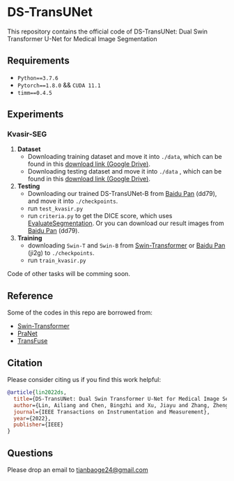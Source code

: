 # DS-TransUNet
This repository contains the official code of DS-TransUNet: Dual Swin Transformer U-Net for Medical Image Segmentation

## Requirements
* `Python==3.7.6`
* `Pytorch==1.8.0` && `CUDA 11.1`
* `timm==0.4.5`


## Experiments

### Kvasir-SEG
1. **Dataset**
	+ Downloading training dataset and move it into `./data`, which can be found in this [download link (Google Drive)](https://drive.google.com/file/d/17sUo2dLcwgPdO_fD4ySiS_4BVzc3wvwA/view?usp=sharing).
	+ Downloading testing dataset and move it into `./data` , which can be found in this [download link (Google Drive)](https://drive.google.com/file/d/1us5iOMWVh_4LAiACM-LQa73t1pLLPJ7l/view?usp=sharing).
2. **Testing**
	+ Downloading our trained DS-TransUNet-B from [Baidu Pan](https://pan.baidu.com/s/1EFZOX1C84mg1mVK6cAvpxg) (dd79), and move it into `./checkpoints`.
	+ run `test_kvasir.py`
	+ run `criteria.py` to get the DICE score, which uses [EvaluateSegmentation](https://github.com/Visceral-Project/EvaluateSegmentation). Or you can download our result images from [Baidu Pan](https://pan.baidu.com/s/1EFZOX1C84mg1mVK6cAvpxg) (dd79).
3. **Training**
	+ downloading `Swin-T` and `Swin-B` from [Swin-Transformer](https://github.com/microsoft/Swin-Transformer) or [Baidu Pan](https://pan.baidu.com/s/1CD52UXHnDp-oRhv0sHrLcw?pwd=ji2g) (ji2g) to `./checkpoints`.
	+ run `train_kvasir.py`


Code of other tasks will be comming soon.


## Reference
Some of the codes in this repo are borrowed from:
* [Swin-Transformer](https://github.com/microsoft/Swin-Transformer)
* [PraNet](https://github.com/DengPingFan/PraNet)
* [TransFuse](https://github.com/Rayicer/TransFuse)


## Citation
Please consider citing us if you find this work helpful:

```bibtex
@article{lin2022ds,
  title={DS-TransUNet: Dual Swin Transformer U-Net for Medical Image Segmentation},
  author={Lin, Ailiang and Chen, Bingzhi and Xu, Jiayu and Zhang, Zheng and Lu, Guangming and Zhang, David},
  journal={IEEE Transactions on Instrumentation and Measurement},
  year={2022},
  publisher={IEEE}
}
```

## Questions
Please drop an email to tianbaoge24@gmail.com

